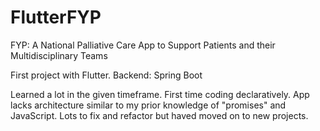 # FlutterFYP

FYP: A National Palliative Care App to Support Patients and their Multidisciplinary Teams

First project with Flutter. Backend: Spring Boot

Learned a lot in the given timeframe. First time coding declaratively. App lacks architecture similar to my prior knowledge of "promises" and JavaScript. Lots to fix and refactor but haved moved on to new projects.
